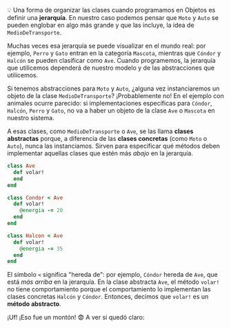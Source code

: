 :bulb: Una forma de organizar las clases cuando programamos en Objetos es definir una **jerarquía**. En nuestro caso podemos pensar que `Moto` y `Auto` se pueden englobar en algo más grande y que las incluye, la idea de `MedioDeTransporte`.

Muchas veces esa jerarquía se puede visualizar en el mundo real: por ejemplo, `Perro` y `Gato` entran en la categoría `Mascota`, mientras que `Cóndor` y `Halcón` se pueden clasificar como `Ave`. Cuando programemos, la jerarquía que utilicemos dependerá de nuestro modelo y de las abstracciones que utilicemos.

Si tenemos abstracciones para `Moto` y `Auto`, ¿alguna vez instanciaremos un objeto de la clase `MedioDeTransporte`? ¡Probablemente no! En el ejemplo con animales ocurre parecido: si implementaciones específicas para `Cóndor`, `Halcón`, `Perro` y `Gato`, no va a haber un objeto de la clase `Ave` o `Mascota` en nuestro sistema.

A esas clases, como `MedioDeTransporte` o `Ave`, se las llama **clases abstractas** porque, a diferencia de las **clases concretas** (como `Moto` o `Auto`), nunca las instanciamos. Sirven para especificar qué métodos deben implementar aquellas clases que estén más _abajo_ en la jerarquía.

```ruby
class Ave
  def volar!
  end
end

class Condor < Ave
  def volar!
    @energia -= 20
  end
end

class Halcon < Ave
  def volar!
    @energia -= 35
  end
end
```

El símbolo `<` significa "hereda de": por ejemplo, `Cóndor` hereda de `Ave`, que está _más arriba_ en la jerarquía. En la clase abstracta `Ave`, el método `volar!` no tiene comportamiento porque el comportamiento lo implementan las clases concretas `Halcón` y `Cóndor`. Entonces, decimos que `volar!` es un **método abstracto**.

¡Uf! ¡Eso fue un montón! :fearful: A ver si quedó claro:
